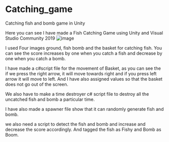 # Catching_game
Catching fish and bomb game in Unity

Here you can see I have made a Fish Catching Game using Unity and Visual Studio Community 2019
![image](https://user-images.githubusercontent.com/83035294/225517459-d2431318-685d-4571-904a-71c9f5566c87.png)

I used Four images ground, fish bomb and the basket for catching fish. You can see the score increases by one when you catch a fish and decrease by one when you catch a bomb.

I have made a c#script file for the movement of Basket, as you can see the if we press the right arrow, it will move towards right and if you press left arrow it will move to left. And I have also assigned values so that the basket does not go out of the screen.

We also have to make a time destroyer c# script file to destroy all the uncatched fish and bomb a particular time.

I have also made a spawner file show that it can randomly generate fish and bomb.

we also need a script to detect the fish and bomb and increase and decrease the score accordingly. And tagged the fish as Fishy and Bomb as Boom.
